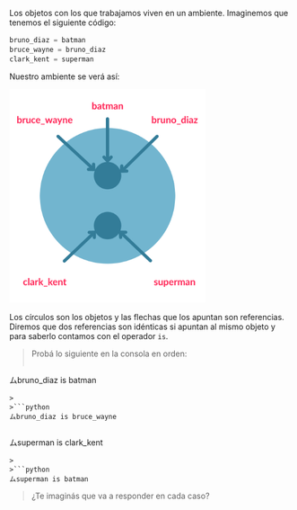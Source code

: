 Los objetos con los que trabajamos viven en un ambiente. Imaginemos que tenemos el siguiente código:

```python
bruno_diaz = batman
bruce_wayne = bruno_diaz
clark_kent = superman
```

Nuestro ambiente se verá así:

<img src="https://raw.githubusercontent.com/MumukiProject/mumuki-guia-python3-objetos-y-mensajes/master/assets/objetos_nuevo2-11_1663683017289.svg" alt="Diagrama de objetos" width="350px" height="auto">

Los círculos son los objetos y las flechas que los apuntan son referencias. Diremos que dos referencias son idénticas si apuntan al mismo objeto y para saberlo contamos con el operador `is`.

> Probá lo siguiente en la consola en orden:
>
>```python
ムbruno_diaz is batman
```
>
>```python
ムbruno_diaz is bruce_wayne
```
>
>```python
ムsuperman is clark_kent
```
>
>```python
ムsuperman is batman
```
> ¿Te imaginás que va a responder en cada caso?